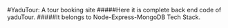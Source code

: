 #YaduTour: A tour booking site
#####Here it is complete back end code of yaduTour.
#####It belongs to Node-Express-MongoDB Tech Stack. 
